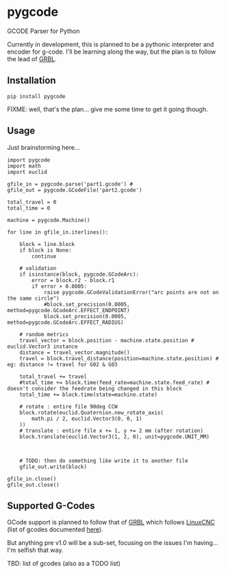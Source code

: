 # pygcode
GCODE Parser for Python

Currently in development, this is planned to be a pythonic interpreter and encoder for g-code.
I'll be learning along the way, but the plan is to follow the lead of [GRBL](https://github.com/gnea/grbl).

## Installation

`pip install pygcode`

FIXME: well, that's the plan... give me some time to get it going though.

## Usage

Just brainstorming here...

    import pygcode
    import math
    import euclid

    gfile_in = pygcode.parse('part1.gcode') #
    gfile_out = pygcode.GCodeFile('part2.gcode')

    total_travel = 0
    total_time = 0

    machine = pygcode.Machine()

    for line in gfile_in.iterlines():

        block = line.block
        if block is None:
            continue

        # validation
        if isinstance(block, pygcode.GCodeArc):
            error = block.r2 - block.r1
            if error > 0.0005:
                raise pygcode.GCodeValidationError("arc points are not on the same circle")
                #block.set_precision(0.0005, method=pygcode.GCodeArc.EFFECT_ENDPOINT)
                block.set_precision(0.0005, method=pygcode.GCodeArc.EFFECT_RADIUS)

        # random metrics
        travel_vector = block.position - machine.state.position # euclid.Vector3 instance
        distance = travel_vector.magnitude()
        travel = block.travel_distance(position=machine.state.position) # eg: distance != travel for G02 & G03

        total_travel += travel
        #total_time += block.time(feed_rate=machine.state.feed_rate) # doesn't consider the feedrate being changed in this block
        total_time += block.time(state=machine.state)

        # rotate : entire file 90deg CCW
        block.rotate(euclid.Quaternion.new_rotate_axis(
            math.pi / 2, euclid.Vector3(0, 0, 1)
        ))
        # translate : entire file x += 1, y += 2 mm (after rotation)
        block.translate(euclid.Vector3(1, 2, 0), unit=pygcode.UNIT_MM)



        # TODO: then do something like write it to another file
        gfile_out.write(block)

    gfile_in.close()
    gfile_out.close()


## Supported G-Codes
GCode support is planned to follow that of [GRBL](https://github.com/gnea/grbl) which follows [LinuxCNC](http://linuxcnc.org) (list of gcodes documented [here](http://linuxcnc.org/docs/html/gcode.html)).

But anything pre v1.0 will be a sub-set, focusing on the issues I'm having... I'm selfish that way.

TBD: list of gcodes (also as a TODO list)
